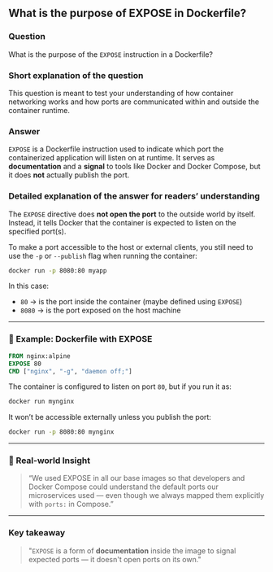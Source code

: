 ## What is the purpose of EXPOSE in Dockerfile?

### Question  
What is the purpose of the `EXPOSE` instruction in a Dockerfile?

### Short explanation of the question  
This question is meant to test your understanding of how container networking works and how ports are communicated within and outside the container runtime.

### Answer  
`EXPOSE` is a Dockerfile instruction used to indicate which port the containerized application will listen on at runtime. It serves as **documentation** and a **signal** to tools like Docker and Docker Compose, but it does **not** actually publish the port.

### Detailed explanation of the answer for readers’ understanding

The `EXPOSE` directive does **not open the port** to the outside world by itself. Instead, it tells Docker that the container is expected to listen on the specified port(s).

To make a port accessible to the host or external clients, you still need to use the `-p` or `--publish` flag when running the container:

```bash
docker run -p 8080:80 myapp
```

In this case:
- `80` → is the port inside the container (maybe defined using `EXPOSE`)
- `8080` → is the port exposed on the host machine

---

### 🔧 Example: Dockerfile with EXPOSE

```Dockerfile
FROM nginx:alpine
EXPOSE 80
CMD ["nginx", "-g", "daemon off;"]
```

The container is configured to listen on port `80`, but if you run it as:

```bash
docker run mynginx
```

It won’t be accessible externally unless you publish the port:

```bash
docker run -p 8080:80 mynginx
```

---

### 🧠 Real-world Insight

> “We used EXPOSE in all our base images so that developers and Docker Compose could understand the default ports our microservices used — even though we always mapped them explicitly with `ports:` in Compose.”

---

### Key takeaway

> "`EXPOSE` is a form of **documentation** inside the image to signal expected ports — it doesn't open ports on its own."
